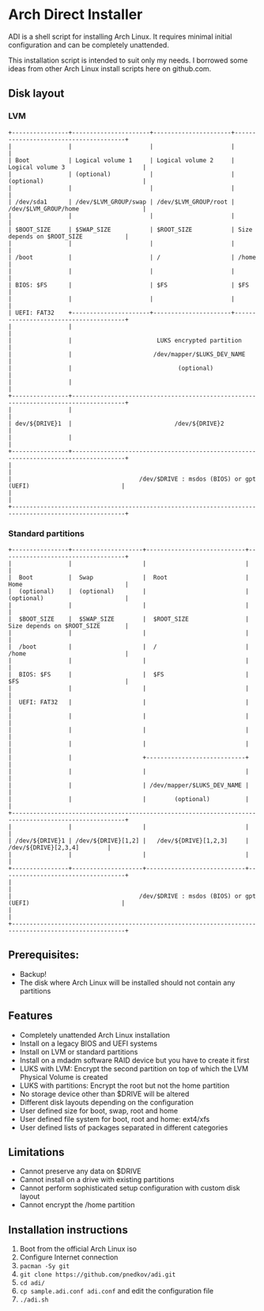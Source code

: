 # Arch Direct Installer

ADI is a shell script for installing Arch Linux. It requires minimal initial configuration and can be completely unattended.

This installation script is intended to suit only my needs. I borrowed some ideas from other Arch Linux install scripts here on github.com.

## Disk layout

### LVM
```
+----------------+----------------------+----------------------+---------------------------------------+
|                |                      |                      |                                       |
| Boot           | Logical volume 1     | Logical volume 2     | Logical volume 3                      |
|                | (optional)           |                      | (optional)                            |
|                |                      |                      |                                       |
| /dev/sda1      | /dev/$LVM_GROUP/swap | /dev/$LVM_GROUP/root | /dev/$LVM_GROUP/home                  |
|                |                      |                      |                                       |
| $BOOT_SIZE     | $SWAP_SIZE           | $ROOT_SIZE           | Size depends on $ROOT_SIZE            |
|                |                      |                      |                                       |
| /boot          |                      | /                    | /home                                 |
|                |                      |                      |                                       |
| BIOS: $FS      |                      | $FS                  | $FS                                   |
|                |                      |                      |                                       |
| UEFI: FAT32    +----------------------+----------------------+---------------------------------------+
|                |                                                                                     |
|                |                        LUKS encrypted partition                                     |
|                |                       /dev/mapper/$LUKS_DEV_NAME                                    |
|                |                              (optional)                                             |
|                |                                                                                     |
+----------------+-------------------------------------------------------------------------------------+
|                |                                                                                     |
| dev/${DRIVE}1  |                             /dev/${DRIVE}2                                          |
|                |                                                                                     |
+----------------+-------------------------------------------------------------------------------------+
|                                                                                                      |
|                                    /dev/$DRIVE : msdos (BIOS) or gpt (UEFI)                          |
|                                                                                                      |
+------------------------------------------------------------------------------------------------------+
```

### Standard partitions
```
+----------------+--------------------+----------------------------+-----------------------------------+
|                |                    |                            |                                   |
|  Boot          |  Swap              |  Root                      |  Home                             |
|  (optional)    |  (optional)        |                            |  (optional)                       |
|                |                    |                            |                                   |
|  $BOOT_SIZE    |  $SWAP_SIZE        |  $ROOT_SIZE                |  Size depends on $ROOT_SIZE       |
|                |                    |                            |                                   |
|  /boot         |                    |  /                         |  /home                            |
|                |                    |                            |                                   |
|  BIOS: $FS     |                    |  $FS                       |  $FS                              |
|                |                    |                            |                                   |
|  UEFI: FAT32   |                    |                            |                                   |
|                |                    |                            |                                   |
|                |                    |                            |                                   |
|                |                    |                            |                                   |
|                |                    +----------------------------+                                   |
|                |                    |                            |                                   |
|                |                    | /dev/mapper/$LUKS_DEV_NAME |                                   |
|                |                    |        (optional)          |                                   |
+------------------------------------------------------------------------------------------------------+
|                |                    |                            |                                   |
| /dev/${DRIVE}1 | /dev/${DRIVE}[1,2] |   /dev/${DRIVE}[1,2,3]     |       /dev/${DRIVE}[2,3,4]        |
|                |                    |                            |                                   |
+----------------+--------------------+----------------------------+-----------------------------------+
|                                                                                                      |
|                                    /dev/$DRIVE : msdos (BIOS) or gpt (UEFI)                          |
|                                                                                                      |
+------------------------------------------------------------------------------------------------------+
```

## Prerequisites:
 * Backup!
 * The disk where Arch Linux will be installed should not contain any partitions

## Features
 * Completely unattended Arch Linux installation
 * Install on a legacy BIOS and UEFI systems
 * Install on LVM or standard partitions
 * Install on a mdadm software RAID device but you have to create it first
 * LUKS with LVM: Encrypt the second partition on top of which the LVM Physical Volume is created
 * LUKS with partitions: Encrypt the root but not the home partition
 * No storage device other than $DRIVE will be altered
 * Different disk layouts depending on the configuration
 * User defined size for boot, swap, root and home
 * User defined file system for boot, root and home: ext4/xfs
 * User defined lists of packages separated in different categories

## Limitations
 * Cannot preserve any data on $DRIVE
 * Cannot install on a drive with existing partitions
 * Cannot perform sophisticated setup configuration with custom disk layout
 * Cannot encrypt the /home partition

## Installation instructions
1. Boot from the official Arch Linux iso
2. Configure Internet connection
3. ```pacman -Sy git```
4. ```git clone https://github.com/pnedkov/adi.git```
5. ```cd adi/```
6. ```cp sample.adi.conf adi.conf``` and edit the configuration file
7. ```./adi.sh```
